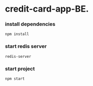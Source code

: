 # credit-card-app-BE.
 
### install dependencies
 
`npm install`

### start redis server

`redis-server`

### start project

`npm start`
